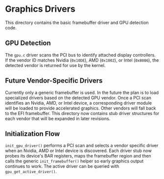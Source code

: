 # Graphics Drivers

This directory contains the basic framebuffer driver and GPU detection code.

## GPU Detection

The `gpu.c` driver scans the PCI bus to identify attached display controllers.
If the vendor ID matches Nvidia (`0x10DE`), AMD (`0x1002`), or Intel (`0x8086`),
the detected vendor is returned for use by the kernel.

## Future Vendor-Specific Drivers

Currently only a generic framebuffer is used. In the future the plan is to load
specialized drivers based on the detected GPU vendor. Once a PCI scan
identifies an Nvidia, AMD, or Intel device, a corresponding driver module will
be loaded to provide accelerated graphics. Other vendors will fall back to the
EFI framebuffer. This directory now contains stub driver structures for each
vendor that will be expanded in later revisions.

## Initialization Flow

`init_gpu_driver()` performs a PCI scan and selects a vendor specific driver
when an Nvidia, AMD or Intel device is discovered.  Each driver stub now probes
its device's BAR registers, maps the framebuffer region and then calls the
generic `init_framebuffer()` helper so early graphics output continues to work.
The active driver can be queried with `gpu_get_active_driver()`.
